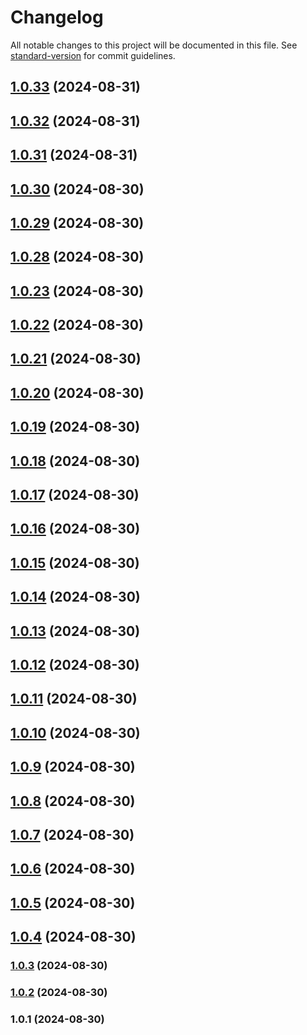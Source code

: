 # Changelog

All notable changes to this project will be documented in this file. See [standard-version](https://github.com/conventional-changelog/standard-version) for commit guidelines.

## [1.0.33](https://github.com/maemreyo/openapi-paths-gen/compare/v1.0.32...v1.0.33) (2024-08-31)



## [1.0.32](https://github.com/maemreyo/openapi-paths-gen/compare/v1.0.31...v1.0.32) (2024-08-31)



## [1.0.31](https://github.com/maemreyo/openapi-paths-gen/compare/v1.0.30...v1.0.31) (2024-08-31)



## [1.0.30](https://github.com/maemreyo/openapi-paths-gen/compare/v1.0.29...v1.0.30) (2024-08-30)



## [1.0.29](https://github.com/maemreyo/openapi-paths-gen/compare/v1.0.28...v1.0.29) (2024-08-30)



## [1.0.28](https://github.com/maemreyo/openapi-paths-gen/compare/v1.0.22...v1.0.28) (2024-08-30)



## [1.0.23](https://github.com/maemreyo/openapi-paths-gen/compare/v1.0.22...v1.0.23) (2024-08-30)



## [1.0.22](https://github.com/maemreyo/openapi-paths-gen/compare/v1.0.21...v1.0.22) (2024-08-30)



## [1.0.21](https://github.com/maemreyo/openapi-paths-gen/compare/v1.0.20...v1.0.21) (2024-08-30)



## [1.0.20](https://github.com/maemreyo/openapi-paths-gen/compare/v1.0.19...v1.0.20) (2024-08-30)



## [1.0.19](https://github.com/maemreyo/openapi-paths-gen/compare/v1.0.18...v1.0.19) (2024-08-30)



## [1.0.18](https://github.com/maemreyo/openapi-paths-gen/compare/v1.0.17...v1.0.18) (2024-08-30)



## [1.0.17](https://github.com/maemreyo/openapi-paths-gen/compare/v1.0.16...v1.0.17) (2024-08-30)



## [1.0.16](https://github.com/maemreyo/openapi-paths-gen/compare/v1.0.15...v1.0.16) (2024-08-30)



## [1.0.15](https://github.com/maemreyo/openapi-paths-gen/compare/v1.0.14...v1.0.15) (2024-08-30)



## [1.0.14](https://github.com/maemreyo/openapi-paths-gen/compare/v1.0.13...v1.0.14) (2024-08-30)



## [1.0.13](https://github.com/maemreyo/openapi-paths-gen/compare/v1.0.12...v1.0.13) (2024-08-30)



## [1.0.12](https://github.com/maemreyo/openapi-paths-gen/compare/v1.0.11...v1.0.12) (2024-08-30)



## [1.0.11](https://github.com/maemreyo/openapi-paths-gen/compare/v1.0.10...v1.0.11) (2024-08-30)



## [1.0.10](https://github.com/maemreyo/openapi-paths-gen/compare/v1.0.9...v1.0.10) (2024-08-30)



## [1.0.9](https://github.com/maemreyo/openapi-paths-gen/compare/v1.0.8...v1.0.9) (2024-08-30)



## [1.0.8](https://github.com/maemreyo/openapi-paths-gen/compare/v1.0.7...v1.0.8) (2024-08-30)



## [1.0.7](https://github.com/maemreyo/openapi-paths-gen/compare/v1.0.6...v1.0.7) (2024-08-30)



## [1.0.6](https://github.com/maemreyo/openapi-paths-gen/compare/v1.0.5...v1.0.6) (2024-08-30)



## [1.0.5](https://github.com/maemreyo/openapi-paths-gen/compare/v1.0.4...v1.0.5) (2024-08-30)



## [1.0.4](https://github.com/maemreyo/openapi-paths-gen/compare/v1.0.3...v1.0.4) (2024-08-30)



### [1.0.3](https://github.com/maemreyo/openapi-paths-gen/compare/v1.0.2...v1.0.3) (2024-08-30)

### [1.0.2](https://github.com/maemreyo/openapi-paths-gen/compare/v1.0.1...v1.0.2) (2024-08-30)

### 1.0.1 (2024-08-30)
